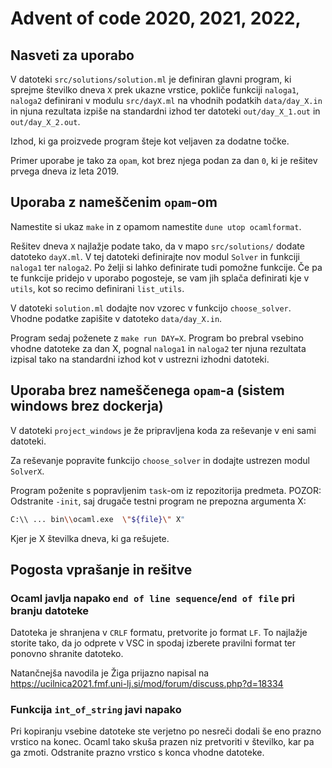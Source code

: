 # Advent of code 2020, 2021, 2022,

## Nasveti za uporabo

V datoteki `src/solutions/solution.ml` je definiran glavni program, ki sprejme številko dneva `X` prek ukazne vrstice, pokliče funkciji `naloga1`, `naloga2` definirani v modulu `src/dayX.ml` na vhodnih podatkih `data/day_X.in` in njuna rezultata izpiše na standardni izhod ter datoteki `out/day_X_1.out` in `out/day_X_2.out`.

Izhod, ki ga proizvede program šteje kot veljaven za dodatne točke.

Primer uporabe je tako za `opam`, kot brez njega podan za dan `0`, ki je rešitev prvega dneva iz leta 2019.

## Uporaba z nameščenim `opam`-om

Namestite si ukaz `make` in z opamom namestite `dune utop ocamlformat`.

Rešitev dneva `X` najlažje podate tako, da v mapo `src/solutions/` dodate datoteko `dayX.ml`. V tej datoteki definirajte nov modul `Solver` in funkciji `naloga1` ter `naloga2`. Po želji si lahko definirate tudi pomožne funkcije. Če pa te funkcije pridejo v uporabo pogosteje, se vam jih splača definirati kje v `utils`, kot so recimo definirani `list_utils`.

V datoteki `solution.ml` dodajte nov vzorec v funkcijo `choose_solver`. Vhodne podatke zapišite v datoteko `data/day_X.in`.

Program sedaj poženete z `make run DAY=X`. Program bo prebral vsebino vhodne datoteke za dan X, pognal `naloga1` in `naloga2` ter njuna rezultata izpisal tako na standardni izhod kot v ustrezni izhodni datoteki.

## Uporaba brez nameščenega `opam`-a (sistem windows brez dockerja)

V datoteki `project_windows` je že pripravljena koda za reševanje v eni sami datoteki. 

Za reševanje popravite funkcijo `choose_solver` in dodajte ustrezen modul `SolverX`.

Program poženite s popravljenim `task`-om iz repozitorija predmeta. POZOR: Odstranite `-init`, saj drugače testni program ne prepozna argumenta X:

```bash
C:\\ ... bin\\ocaml.exe  \"${file}\" X"
```

Kjer je X številka dneva, ki ga rešujete.

## Pogosta vprašanje in rešitve

### Ocaml javlja napako `end of line sequence`/`end of file` pri branju datoteke

Datoteka je shranjena v `CRLF` formatu, pretvorite jo format `LF`. To najlažje storite tako, da jo odprete v VSC in spodaj izberete pravilni format ter ponovno shranite datoteko.

Natančnejša navodila je Žiga prijazno napisal na <https://ucilnica2021.fmf.uni-lj.si/mod/forum/discuss.php?d=18334>

### Funkcija `int_of_string` javi napako

Pri kopiranju vsebine datoteke ste verjetno po nesreči dodali še eno prazno vrstico na konec. Ocaml tako skuša prazen niz pretvoriti v številko, kar pa ga zmoti. Odstranite prazno vrstico s konca vhodne datoteke.

